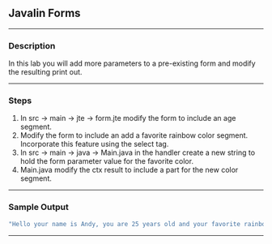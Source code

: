## Javalin Forms
---
### Description

In this lab you will add more parameters to a pre-existing form and modify the resulting print out.

---
### Steps

 
1. In src -> main -> jte -> form.jte modify the form to include an age segment.
2. Modify the form to include an add a favorite rainbow color segment. Incorporate this feature using the select tag.
3. In src -> main -> java -> Main.java in the handler create a new string to hold the form parameter value for the favorite color.
4. Main.java modify the ctx result to include a part for the new color segment.


---
### Sample Output
```Java
"Hello your name is Andy, you are 25 years old and your favorite rainbow color is violet!"
```
---
